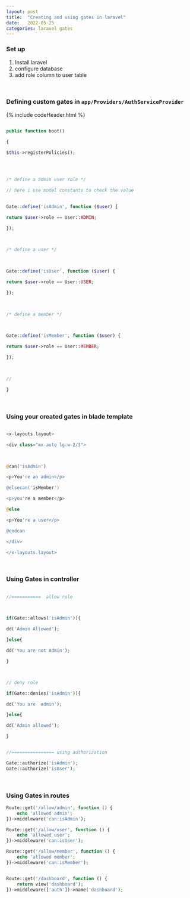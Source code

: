 ```yaml
---
layout: post
title:  "Creating and using gates in laravel"
date:   2022-05-25 
categories: laravel gates
---
```




### Set up

1. Install laravel
2. configure database
3. add role column to user table

<br>

### Defining custom gates in  `app/Providers/AuthServiceProvider`


{% include codeHeader.html %}
```php

public function boot()

{

$this->registerPolicies();

  
  

/* define a admin user role */

// here i use model constants to check the value
  

Gate::define('isAdmin', function ($user) {

return $user->role == User::ADMIN;

});

  

/* define a user */

  

Gate::define('isUser', function ($user) {

return $user->role == User::USER;

});

  

/* define a member */

  

Gate::define('isMember', function ($user) {

return $user->role == User::MEMBER;

});

  

//

}
```

<br>

### Using your created gates in blade template


```php

<x-layouts.layout>

<div class="mx-auto lg:w-2/3">

  

@can('isAdmin')

<p>You're an admin</p>

@elsecan('isMember')

<p>you're a member</p>

@else

<p>You're a user</p>

@endcan

</div>

</x-layouts.layout>

```

<br>

###  Using Gates in controller


```php

//===========  allow role

  

if(Gate::allows('isAdmin')){

dd('Admin Allowed');

}else{

dd('You are not Admin');

}



// deny role

if(Gate::denies('isAdmin')){

dd('You are  admin');

}else{

dd('Admin allowed');

}


//================ using authorization

Gate::authorize('isAdmin');
Gate::authorize('isUser');
```

<br>

### Using Gates in routes


```php
Route::get('/allow/admin', function () {
    echo 'allowed admin';
})->middleware('can:isAdmin');

Route::get('/allow/user', function () {
    echo 'allowed user';
})->middleware('can:isUser');

Route::get('/allow/member', function () {
    echo 'allowed member';
})->middleware('can:isMember');


Route::get('/dashboard', function () {
    return view('dashboard');
})->middleware(['auth'])->name('dashboard');


```